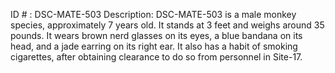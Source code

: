 ID # : DSC-MATE-503
Description: DSC-MATE-503 is a male monkey species, approximately 7 years old. It stands at 3 feet and weighs around 35 pounds. It wears brown nerd glasses on its eyes, a blue bandana on its head, and a jade earring on its right ear. It also has a habit of smoking cigarettes, after obtaining clearance to do so from personnel in Site-17.